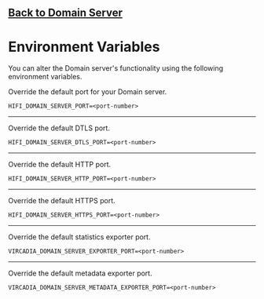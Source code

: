 ## [Back to Domain Server](./README.md)
# Environment Variables

You can alter the Domain server's functionality using the following environment variables.


Override the default port for your Domain server.
```
HIFI_DOMAIN_SERVER_PORT=<port-number>
```
---
Override the default DTLS port.
```
HIFI_DOMAIN_SERVER_DTLS_PORT=<port-number>
```
---
Override the default HTTP port.
```
HIFI_DOMAIN_SERVER_HTTP_PORT=<port-number>
```
---
Override the default HTTPS port.
```
HIFI_DOMAIN_SERVER_HTTPS_PORT=<port-number>
```
---
Override the default statistics exporter port.
```
VIRCADIA_DOMAIN_SERVER_EXPORTER_PORT=<port-number>
```
---
Override the default metadata exporter port.
```
VIRCADIA_DOMAIN_SERVER_METADATA_EXPORTER_PORT=<port-number>
```
